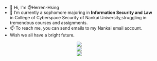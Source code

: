 - 👋 Hi, I’m @Herren-Hsing
- 🌱 I’m currently a sophomore majoring in **Information Security and Law** in  College of Cyberspace Security of Nankai University,struggling in tremendous courses and assignments.
- 📫 To reach me, you can send emails to my Nankai email account. 
- Wish we all have a bright future.

<div align="center"> <img src="https://github-readme-stats.vercel.app/api/top-langs/?username=sun0225SUN&hide_title=true&hide_border=true&layout=compact&langs_count=6&text_color=000&icon_color=fff&bg_color=0,52fa5a,4dfcff,c64dff&theme=graywhite" /> </div>
<!---
Herren-Hsing/Herren-Hsing is a ✨ special ✨ repository because its `README.md` (this file) appears on your GitHub profile.
You can click the Preview link to take a look at your changes.
--->
<div align="center"> <img src="https://activity-graph.herokuapp.com/graph?username=sun0225SUN&theme=xcode" /> </div>

<div align="center"> <img src="https://metrics.lecoq.io/sun0225SUN?template=classic&config.timezone=Asia%2FShanghai"> </div>
